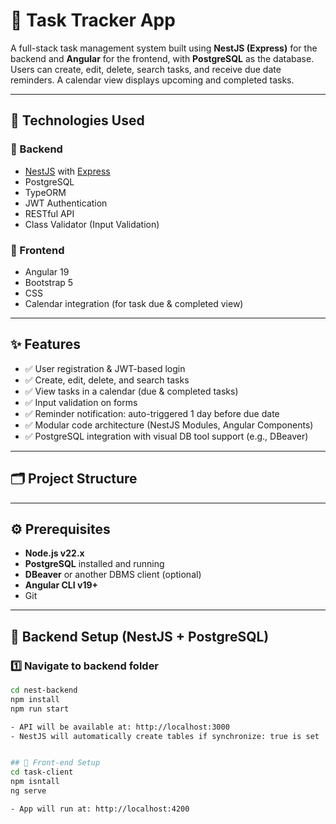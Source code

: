 # 📝 Task Tracker App

A full-stack task management system built using **NestJS (Express)** for the backend and **Angular** for the frontend, with **PostgreSQL** as the database. Users can create, edit, delete, search tasks, and receive due date reminders. A calendar view displays upcoming and completed tasks.

---

## 🔧 Technologies Used

### 🚀 Backend
- [NestJS](https://nestjs.com/) with [Express](https://expressjs.com/)
- PostgreSQL
- TypeORM
- JWT Authentication
- RESTful API
- Class Validator (Input Validation)

### 🎨 Frontend
- Angular 19
- Bootstrap 5
- CSS
- Calendar integration (for task due & completed view)

---

## ✨ Features

- ✅ User registration & JWT-based login
- ✅ Create, edit, delete, and search tasks
- ✅ View tasks in a calendar (due & completed tasks)
- ✅ Input validation on forms
- ✅ Reminder notification: auto-triggered 1 day before due date
- ✅ Modular code architecture (NestJS Modules, Angular Components)
- ✅ PostgreSQL integration with visual DB tool support (e.g., DBeaver)

---

## 🗂 Project Structure


---

## ⚙️ Prerequisites

- **Node.js v22.x**
- **PostgreSQL** installed and running
- **DBeaver** or another DBMS client (optional)
- **Angular CLI v19+**
- Git

---

## 🚀 Backend Setup (NestJS + PostgreSQL)

### 1️⃣ Navigate to backend folder

```bash
cd nest-backend
npm install
npm run start

- API will be available at: http://localhost:3000
- NestJS will automatically create tables if synchronize: true is set


## 🚀 Front-end Setup 
cd task-client
npm isntall
ng serve

- App will run at: http://localhost:4200

